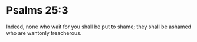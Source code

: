 # Psalms 25:3

Indeed, none who wait for you shall be put to shame; they shall be ashamed who are wantonly treacherous.
